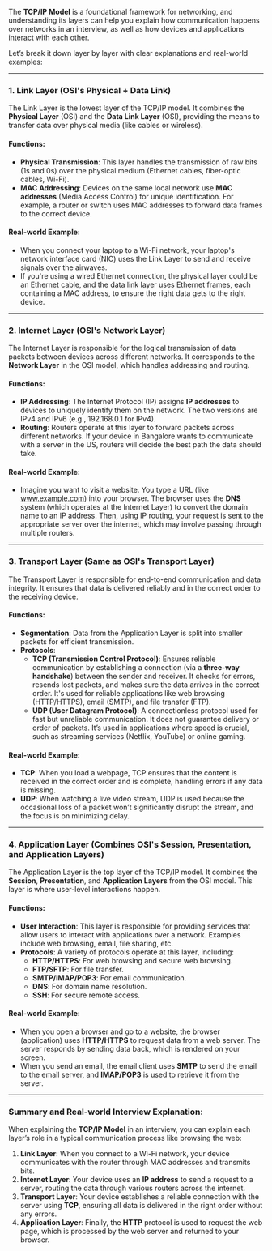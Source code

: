 The **TCP/IP Model** is a foundational framework for networking, and understanding its layers can help you explain how communication happens over networks in an interview, as well as how devices and applications interact with each other.

Let’s break it down layer by layer with clear explanations and real-world examples:

---

### **1. Link Layer (OSI's Physical + Data Link)**
The Link Layer is the lowest layer of the TCP/IP model. It combines the **Physical Layer** (OSI) and the **Data Link Layer** (OSI), providing the means to transfer data over physical media (like cables or wireless).

#### **Functions**:
- **Physical Transmission**: This layer handles the transmission of raw bits (1s and 0s) over the physical medium (Ethernet cables, fiber-optic cables, Wi-Fi).
- **MAC Addressing**: Devices on the same local network use **MAC addresses** (Media Access Control) for unique identification. For example, a router or switch uses MAC addresses to forward data frames to the correct device.

#### **Real-world Example**:
- When you connect your laptop to a Wi-Fi network, your laptop's network interface card (NIC) uses the Link Layer to send and receive signals over the airwaves.
- If you're using a wired Ethernet connection, the physical layer could be an Ethernet cable, and the data link layer uses Ethernet frames, each containing a MAC address, to ensure the right data gets to the right device.

---

### **2. Internet Layer (OSI's Network Layer)**
The Internet Layer is responsible for the logical transmission of data packets between devices across different networks. It corresponds to the **Network Layer** in the OSI model, which handles addressing and routing.

#### **Functions**:
- **IP Addressing**: The Internet Protocol (IP) assigns **IP addresses** to devices to uniquely identify them on the network. The two versions are IPv4 and IPv6 (e.g., 192.168.0.1 for IPv4).
- **Routing**: Routers operate at this layer to forward packets across different networks. If your device in Bangalore wants to communicate with a server in the US, routers will decide the best path the data should take.

#### **Real-world Example**:
- Imagine you want to visit a website. You type a URL (like www.example.com) into your browser. The browser uses the **DNS** system (which operates at the Internet Layer) to convert the domain name to an IP address. Then, using IP routing, your request is sent to the appropriate server over the internet, which may involve passing through multiple routers.

---

### **3. Transport Layer (Same as OSI's Transport Layer)**
The Transport Layer is responsible for end-to-end communication and data integrity. It ensures that data is delivered reliably and in the correct order to the receiving device.

#### **Functions**:
- **Segmentation**: Data from the Application Layer is split into smaller packets for efficient transmission.
- **Protocols**:
  - **TCP (Transmission Control Protocol)**: Ensures reliable communication by establishing a connection (via a **three-way handshake**) between the sender and receiver. It checks for errors, resends lost packets, and makes sure the data arrives in the correct order. It's used for reliable applications like web browsing (HTTP/HTTPS), email (SMTP), and file transfer (FTP).
  - **UDP (User Datagram Protocol)**: A connectionless protocol used for fast but unreliable communication. It does not guarantee delivery or order of packets. It’s used in applications where speed is crucial, such as streaming services (Netflix, YouTube) or online gaming.

#### **Real-world Example**:
- **TCP**: When you load a webpage, TCP ensures that the content is received in the correct order and is complete, handling errors if any data is missing.
- **UDP**: When watching a live video stream, UDP is used because the occasional loss of a packet won’t significantly disrupt the stream, and the focus is on minimizing delay.

---

### **4. Application Layer (Combines OSI's Session, Presentation, and Application Layers)**
The Application Layer is the top layer of the TCP/IP model. It combines the **Session**, **Presentation**, and **Application Layers** from the OSI model. This layer is where user-level interactions happen.

#### **Functions**:
- **User Interaction**: This layer is responsible for providing services that allow users to interact with applications over a network. Examples include web browsing, email, file sharing, etc.
- **Protocols**: A variety of protocols operate at this layer, including:
  - **HTTP/HTTPS**: For web browsing and secure web browsing.
  - **FTP/SFTP**: For file transfer.
  - **SMTP/IMAP/POP3**: For email communication.
  - **DNS**: For domain name resolution.
  - **SSH**: For secure remote access.

#### **Real-world Example**:
- When you open a browser and go to a website, the browser (application) uses **HTTP/HTTPS** to request data from a web server. The server responds by sending data back, which is rendered on your screen.
- When you send an email, the email client uses **SMTP** to send the email to the email server, and **IMAP/POP3** is used to retrieve it from the server.

---

### **Summary and Real-world Interview Explanation**:
When explaining the **TCP/IP Model** in an interview, you can explain each layer’s role in a typical communication process like browsing the web:

1. **Link Layer**: When you connect to a Wi-Fi network, your device communicates with the router through MAC addresses and transmits bits.
2. **Internet Layer**: Your device uses an **IP address** to send a request to a server, routing the data through various routers across the internet.
3. **Transport Layer**: Your device establishes a reliable connection with the server using **TCP**, ensuring all data is delivered in the right order without any errors.
4. **Application Layer**: Finally, the **HTTP** protocol is used to request the web page, which is processed by the web server and returned to your browser.
